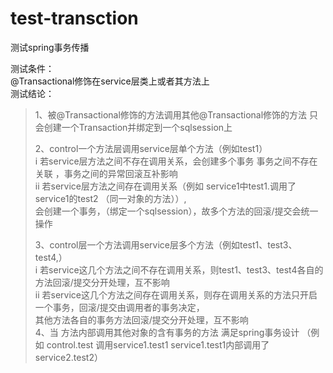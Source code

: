 # test-transction
测试spring事务传播    

测试条件：    
@Transactional修饰在service层类上或者其方法上    
测试结论： 
>
>1、被@Transactional修饰的方法调用其他@Transactional修饰的方法 只会创建一个Transaction并绑定到一个sqlsession上
>
>2、control一个方法层调用service层单个方法（例如test1）     
>    i   若service层方法之间不存在调用关系，会创建多个事务 事务之间不存在关联 ，事务之间的异常回滚互补影响   
>    ii  若service层方法之间存在调用关系（例如 service1中test1.调用了service1的test2 （同一对象的方法））,    
>    会创建一个事务，（绑定一个sqlsession），故多个方法的回滚/提交会统一操作   
>
>3、control层一个方法调用service层多个方法（例如test1、test3、test4,）   
>     i   若service这几个方法之间不存在调用关系，则test1、test3、test4各自的方法回滚/提交分开处理，互不影响   
>     ii  若service这几个方法之间存在调用关系，则存在调用关系的方法只开启一个事务，回滚/提交由调用者的事务决定，   
>     其他方法各自的事务方法回滚/提交分开处理，互不影响   
>4、当 方法内部调用其他对象的含有事务的方法 满足spring事务设计 （例如 control.test 调用service1.test1 service1.test1内部调用了 service2.test2）